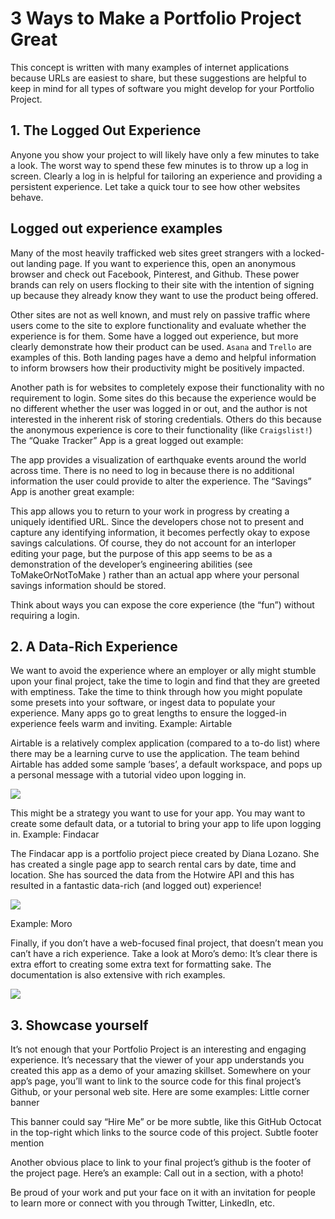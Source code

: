 # 3 Ways to Make a Portfolio Project Great

This concept is written with many examples of internet applications because URLs are easiest to share, but these suggestions are helpful to keep in mind for all types of software you might develop for your Portfolio Project.

## 1. The Logged Out Experience

Anyone you show your project to will likely have only a few minutes to take a look. The worst way to spend these few minutes is to throw up a log in screen. Clearly a log in is helpful for tailoring an experience and providing a persistent experience. Let take a quick tour to see how other websites behave.
## Logged out experience examples

Many of the most heavily trafficked web sites greet strangers with a locked-out landing page. If you want to experience this, open an anonymous browser and check out Facebook, Pinterest, and Github. These power brands can rely on users flocking to their site with the intention of signing up because they already know they want to use the product being offered.

Other sites are not as well known, and must rely on passive traffic where users come to the site to explore functionality and evaluate whether the experience is for them. Some have a logged out experience, but more clearly demonstrate how their product can be used. ```Asana``` and ```Trello``` are examples of this. Both landing pages have a demo and helpful information to inform browsers how their productivity might be positively impacted.

Another path is for websites to completely expose their functionality with no requirement to login. Some sites do this because the experience would be no different whether the user was logged in or out, and the author is not interested in the inherent risk of storing credentials. Others do this because the anonymous experience is core to their functionality (like ```Craigslist!```)
The “Quake Tracker” App is a great logged out example:

The app provides a visualization of earthquake events around the world across time. There is no need to log in because there is no additional information the user could provide to alter the experience.
The “Savings” App is another great example:

This app allows you to return to your work in progress by creating a uniquely identified URL. Since the developers chose not to present and capture any identifying information, it becomes perfectly okay to expose savings calculations. Of course, they do not account for an interloper editing your page, but the purpose of this app seems to be as a demonstration of the developer’s engineering abilities (see ToMakeOrNotToMake ) rather than an actual app where your personal savings information should be stored.

Think about ways you can expose the core experience (the “fun”) without requiring a login.
## 2. A Data-Rich Experience

We want to avoid the experience where an employer or ally might stumble upon your final project, take the time to login and find that they are greeted with emptiness. Take the time to think through how you might populate some presets into your software, or ingest data to populate your experience. Many apps go to great lengths to ensure the logged-in experience feels warm and inviting.
Example: Airtable

Airtable is a relatively complex application (compared to a to-do list) where there may be a learning curve to use the application. The team behind Airtable has added some sample ‘bases’, a default workspace, and pops up a personal message with a tutorial video upon logging in.

<img src="https://s3.amazonaws.com/alx-intranet.hbtn.io/uploads/medias/2019/7/533600168a5efdaddbda.png?X-Amz-Algorithm=AWS4-HMAC-SHA256&X-Amz-Credential=AKIARDDGGGOUSBVO6H7D%2F20221208%2Fus-east-1%2Fs3%2Faws4_request&X-Amz-Date=20221208T110036Z&X-Amz-Expires=86400&X-Amz-SignedHeaders=host&X-Amz-Signature=b5e5cad0c5160bbe07d7d1bf4611620de7ddf8efbc5903805eef460166ca1499">

This might be a strategy you want to use for your app. You may want to create some default data, or a tutorial to bring your app to life upon logging in.
Example: Findacar

The Findacar app is a portfolio project piece created by Diana Lozano. She has created a single page app to search rental cars by date, time and location. She has sourced the data from the Hotwire API and this has resulted in a fantastic data-rich (and logged out) experience!

<img src="https://s3.amazonaws.com/alx-intranet.hbtn.io/uploads/medias/2019/7/41f95c992d17c94f1d2c.png?X-Amz-Algorithm=AWS4-HMAC-SHA256&X-Amz-Credential=AKIARDDGGGOUSBVO6H7D%2F20221208%2Fus-east-1%2Fs3%2Faws4_request&X-Amz-Date=20221208T110036Z&X-Amz-Expires=86400&X-Amz-SignedHeaders=host&X-Amz-Signature=ce43546bcfe4b14b5b09c5ca4255a5b57c8505a0ab0ac87ad72f0741e80a48b8">

Example: Moro

Finally, if you don’t have a web-focused final project, that doesn’t mean you can’t have a rich experience. Take a look at Moro’s demo: It’s clear there is extra effort to creating some extra text for formatting sake. The documentation is also extensive with rich examples.

<img src="https://s3.amazonaws.com/alx-intranet.hbtn.io/uploads/medias/2019/7/277bbc8d0d3025e9bde6.gif?X-Amz-Algorithm=AWS4-HMAC-SHA256&X-Amz-Credential=AKIARDDGGGOUSBVO6H7D%2F20221208%2Fus-east-1%2Fs3%2Faws4_request&X-Amz-Date=20221208T110036Z&X-Amz-Expires=86400&X-Amz-SignedHeaders=host&X-Amz-Signature=020538d78461b5008bb98a7939e3d3c4024cbcecf17fba3f01dcb5b2135c6bc4">

## 3. Showcase yourself

It’s not enough that your Portfolio Project is an interesting and engaging experience. It’s necessary that the viewer of your app understands you created this app as a demo of your amazing skillset. Somewhere on your app’s page, you’ll want to link to the source code for this final project’s Github, or your personal web site. Here are some examples:
Little corner banner

This banner could say “Hire Me” or be more subtle, like this GitHub Octocat in the top-right which links to the source code of this project.
Subtle footer mention

Another obvious place to link to your final project’s github is the footer of the project page. Here’s an example:
Call out in a section, with a photo!

Be proud of your work and put your face on it with an invitation for people to learn more or connect with you through Twitter, LinkedIn, etc.
